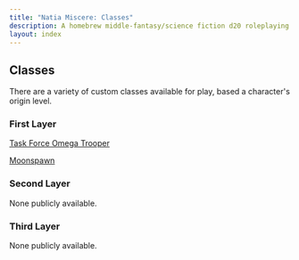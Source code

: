 ```yaml
---
title: "Natia Miscere: Classes"
description: A homebrew middle-fantasy/science fiction d20 roleplaying game system based on Pathfinder
layout: index
---
```


## Classes

There are a variety of custom classes available for play, based a character's origin level.

### First Layer

[Task Force Omega Trooper](/classes/first-layer/trooper)

[Moonspawn](/classes/first-layer/moonspawn)

### Second Layer

None publicly available.

### Third Layer

None publicly available.

